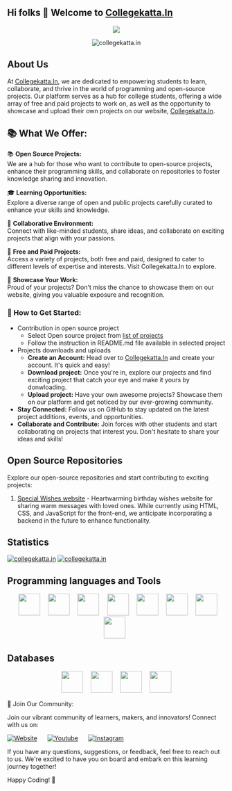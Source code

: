 ## Hi folks 👋 Welcome to [Collegekatta.In](https://collegekatta.in)

<p align="center">
  <img src="https://capsule-render.vercel.app/api?type=waving&color=gradient&height=100&section=footer"/>
</p>

<p align="center">
  <img src="https://komarev.com/ghpvc/?username=collegekatta&color=ca2929&style=flat-square" alt="collegekatta.in" />
</p>

## About Us

At [Collegekatta.In](https://collegekatta.in), we are dedicated to empowering students to learn, collaborate, and thrive in the world of programming and open-source projects. Our platform serves as a hub for college students, offering a wide array of free and paid projects to work on, as well as the opportunity to showcase and upload their own projects on our website, [Collegekatta.In](https://collegekatta.in).

## 📚 What We Offer:
📚 **Open Source Projects:**  
We are a hub for those who want to contribute to open-source projects, enhance their programming skills, and collaborate on repositories to foster knowledge sharing and innovation.

🎓 **Learning Opportunities:**  
Explore a diverse range of open and public projects carefully curated to enhance your skills and knowledge.

🤝 **Collaborative Environment:**  
Connect with like-minded students, share ideas, and collaborate on exciting projects that align with your passions.

💼 **Free and Paid Projects:**  
Access a variety of projects, both free and paid, designed to cater to different levels of expertise and interests. Visit Collegekatta.In to explore.

🌟 **Showcase Your Work:**  
Proud of your projects? Don't miss the chance to showcase them on our website, giving you valuable exposure and recognition.

### 🚀 How to Get Started:
- Contribution in open source project
  - Select Open source project from [list of projects](#open-source-repositories)
  - Follow the instruction in README.md file available in selected project
- Projects downloads and uploads
  - **Create an Account:** Head over to [Collegekatta.In](https://collegekatta.in) and create your account. It's quick and easy!
  - **Download project:** Once you're in, explore our projects and find exciting project that catch your eye and make it yours by donwloading.
  - **Upload project:** Have your own awesome projects? Showcase them on our platform and get noticed by our ever-growing community.
- **Stay Connected:** Follow us on GitHub to stay updated on the latest project additions, events, and opportunities.
- **Collaborate and Contribute:** Join forces with other students and start collaborating on projects that interest you. Don't hesitate to share your ideas and skills!

## Open Source Repositories
Explore our open-source repositories and start contributing to exciting projects:

1. [Special Wishes website](https://github.com/collegekatta/wishes.collegekatta.in) - Heartwarming birthday wishes website for sharing warm messages with loved ones. While currently using HTML, CSS, and JavaScript for the front-end, we anticipate incorporating a backend in the future to enhance functionality.

## Statistics

[![collegekatta.in](https://github-readme-stats.vercel.app/api?username=collegekatta&show_icons=true&theme=radical&count_private=true)](https://github.com/collegekatta)
[![collegekatta.in](https://github-readme-stats.vercel.app/api/top-langs/?username=collegekatta&show_icons=true&theme=radical&count_private=true)](https://github.com/collegekatta)


## Programming languages and Tools
<p align="center" >
<code> <img height="50" src="https://images.vexels.com/media/users/3/166383/isolated/preview/6024bc5746d7436c727825dc4fc23c22-html-programming-language-icon-by-vexels.png"> </code>
<code> <img height="50" src="https://3.bp.blogspot.com/-oRSUw_TmO9o/XIb61m88fcI/AAAAAAAAIq0/vnxl2zzsXEQsnHI2fH4GjKu_ZT0urRo4wCK4BGAYYCw/s1600/icon%2Bcss%2B3.png"> </code>
<code> <img height="50" src="https://www.clipartmax.com/png/middle/470-4707396_javascript-icon-html-css-js-icons.png"> </code>
<code> <img height="50" src="https://cdn.iconscout.com/icon/free/png-256/php-99-1175127.png"> </code>
<code> <img height="50" src="https://www.mysql.com/common/logos/logo-mysql-170x115.png"> </code>
<code> <img height="50" src="https://upload.wikimedia.org/wikipedia/commons/thumb/3/3f/Git_icon.svg/1024px-Git_icon.svg.png"> </code>
<code> <img height="50" src="https://cdn.worldvectorlogo.com/logos/ubuntu-2.svg"> </code>
 <code> <img height="50" src="https://img.icons8.com/color/452/visual-studio.png"> </code>
</p>

## Databases 

<p align="center" >
<code> <img height="50" src="https://img.shields.io/badge/MySQL-4479A1?style=for-the-badge&logo=mysql&logoColor=white"> </code>
<code> <img height="50" src="https://img.shields.io/badge/PostgreSQL-336791?style=for-the-badge&logo=postgresql&logoColor=white"> </code>
<code> <img height="50" src="https://img.shields.io/badge/Microsoft_SQL_Server-CC2927?style=for-the-badge&logo=microsoft-sql-server&logoColor=white"> </code>
<code> <img height="50" src="https://img.shields.io/badge/MongoDB-47A248?style=for-the-badge&logo=mongodb&logoColor=white"> </code>
</p>

🤝 Join Our Community:

Join our vibrant community of learners, makers, and innovators! Connect with us on:

[![Website](https://img.icons8.com/material-outlined/50/FF9000/domain.png "CollegeKatta.In - Empowering Students to Learn and Collaborate!")](collegekatta.in)&nbsp;&nbsp;&nbsp;&nbsp;&nbsp;
[![Youtube](https://img.icons8.com/material-outlined/50/FF9000/youtube-play--v1.png "Subscribe us on Youtube!")](https://www.youtube.com/@collegekatta-in)&nbsp;&nbsp;&nbsp;&nbsp;&nbsp;
[![Instagram](https://img.icons8.com/material-outlined/50/FF9000/instagram-new--v1.png "Follow us on Instagram!")](https://www.instagram.com/collegekatta.in/)

If you have any questions, suggestions, or feedback, feel free to reach out to us. We're excited to have you on board and embark on this learning journey together!

Happy Coding! 🚀


<!--
**collegekatta/collegekatta** is a ✨ _special_ ✨ repository because its `README.md` (this file) appears on your GitHub profile.

Here are some ideas to get you started:

- 🔭 I’m currently working on ...
- 🌱 I’m currently learning ...
- 👯 I’m looking to collaborate on ...
- 🤔 I’m looking for help with ...
- 💬 Ask me about ...
- 📫 How to reach me: ...
- 😄 Pronouns: ...
- ⚡ Fun fact: ...
-->
